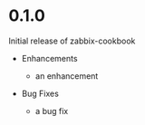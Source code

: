 # 0.1.0

Initial release of zabbix-cookbook

* Enhancements
  * an enhancement

* Bug Fixes
  * a bug fix
